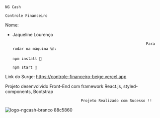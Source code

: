                                                                          NG Cash
                                                                   Controle Financeiro
Nome: 
- Jaqueline Lourenço


                                                                  Para rodar na máquina 💻:
                                                                        npm install 📌
                                                                        npm start 📌
                                                                        
Link do Surge: 
https://controle-financeiro-beige.vercel.app


Projeto desenvolvido Front-End com framework React.js, styled-components, Bootstrap

                                      Projeto Realizado com Sucesso !!
![logo-ngcash-branco 88c5860](https://user-images.githubusercontent.com/83045484/203164682-b6aa806a-0c19-4322-a01e-05699da96910.svg) 
